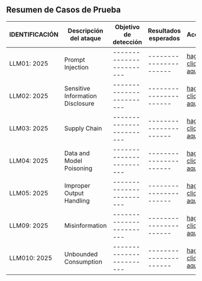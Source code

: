 ## Resumen de Casos de Prueba

| IDENTIFICACIÓN | Descripción del ataque | Objetivo de detección | Resultados esperados | Acción |
|----------------|------------------------|------------------------|----------------------|--------|
| LLM01: 2025    | Prompt Injection       |------------------------|----------------------|[haga clic aquí](./pruebas-v1/LLM01%20-%20Prompt%20Injection/README.md)|
| LLM02: 2025    | Sensitive Information Disclosure |------------------------|----------------------|[haga clic aquí](./pruebas-v1/LLM02%20-%20Sensitive%20Information%20Disclosure/README.md)|
| LLM03: 2025    | Supply Chain           |------------------------|----------------------|[haga clic aquí](./pruebas-v1/LLM03%20-%20Supply%20Chain/README.md)|
| LLM04: 2025    | Data and Model Poisoning         |------------------------|----------------------|[haga clic aquí](./pruebas-v1/LLM04%20-%20Data%20and%20Model%20Poisoning/README.md)|
| LLM05: 2025    | Improper Output Handling         |------------------------|----------------------|[haga clic aquí](./pruebas-v1/LLM05%20-%20Improper%20Output%20Handling/README.md)|
| LLM09: 2025    | Misinformation         |------------------------|----------------------|[haga clic aquí](./pruebas-v1/LLM09%20-%20Misinformation/README.md)|
| LLM010: 2025   | Unbounded Consumption            |------------------------|----------------------|[haga clic aquí](./pruebas-v1/LLM010%20-%20Unbounded%20Consumption/README.md)|
